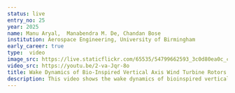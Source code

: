 ```yaml
---
status: live
entry_no: 25
year: 2025
name: Manu Aryal,  Manabendra M. De, Chandan Bose
institution: Aerospace Engineering, University of Birmingham
early_career: true
type:  video
image_src: https://live.staticflickr.com/65535/54799662593_3c0d80ea0c_c.jpg
video_src: https://youtu.be/2-va-Jqr-8o
title: Wake Dynamics of Bio-Inspired Vertical Axis Wind Turbine Rotors
description: This video shows the wake dynamics of bioinspired vertical-axis wind turbine rotors by carrying out three-dimensional numerical simulations at a Reynolds number in the order of 104. An Arbitrary Lagrangian-Eulerian framework is employed, utilising a sliding meshing technique with the Arbitrary Mesh Interface boundary condition. In the current simulation setup, we assign rotational motion to an inner rotating region comprising the turbine geometry, while the outer region of the domain remains stationary. The simulation was carried out using the finite volume Navier-Stokes solver within OpenFOAM on the ARCHER2 HPC system. Workload distribution via the scotch domain decomposition method enabled efficient use of large numbers of CPUs, reducing the extensive computational cost.  The bioinspired turbines are ideal for urban use: they start easily in low winds and perform consistently across a broad range of wind conditions, surpassing conventional designs in peak output conditions.
---
```


